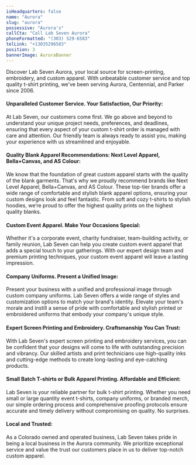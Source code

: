 ```yaml
---
isHeadquarters: false
name: "Aurora"
slug: "aurora"
possessive: "Aurora's"
callCta: "Call Lab Seven Aurora"
phoneFormatted: "(303) 529-6583"
telLink: "+13035296583"
position: 3
bannerImage: AuroraBanner
---
```


Discover Lab Seven Aurora, your local source for screen-printing, embroidery, and custom apparel. With unbeatable customer service and top quality t-shirt printing, we've been serving Aurora, Centennial, and Parker since 2006.

#### Unparalleled Customer Service. Your Satisfaction, Our Priority:

At Lab Seven, our customers come first. We go above and beyond to understand your unique project needs, preferences, and deadlines, ensuring that every aspect of your custom t-shirt order is managed with care and attention. Our friendly team is always ready to assist you, making your experience with us streamlined and enjoyable.

#### Quality Blank Apparel Recommendations: Next Level Apparel, Bella+Canvas, and AS Colour:

We know that the foundation of great custom apparel starts with the quality of the blank garments. That's why we proudly recommend brands like Next Level Apparel, Bella+Canvas, and AS Colour. These top-tier brands offer a wide range of comfortable and stylish blank apparel options, ensuring your custom designs look and feel fantastic. From soft and cozy t-shirts to stylish hoodies, we’re proud to offer the highest quality prints on the highest quality blanks.

#### Custom Event Apparel. Make Your Occasions Special:

Whether it's a corporate event, charity fundraiser, team-building activity, or family reunion, Lab Seven can help you create custom event apparel that adds a special touch to your gatherings. With our expert design team and premium printing techniques, your custom event apparel will leave a lasting impression.

#### Company Uniforms. Present a Unified Image:

Present your business with a unified and professional image through custom company uniforms. Lab Seven offers a wide range of styles and customization options to match your brand's identity. Elevate your team's morale and instill a sense of pride with comfortable and stylish printed or embroidered uniforms that embody your company's unique style.

#### Expert Screen Printing and Embroidery. Craftsmanship You Can Trust:

With Lab Seven's expert screen printing and embroidery services, you can be confident that your designs will come to life with outstanding precision and vibrancy. Our skilled artists and print technicians use high-quality inks and cutting-edge methods to create long-lasting and eye-catching products.

#### Small Batch T-shirts or Bulk Apparel Printing. Affordable and Efficient:

Lab Seven is your reliable partner for bulk t-shirt printing. Whether you need small or large quantity event t-shirts, company uniforms, or branded merch, our simple ordering process and comprehensive proofing protocols ensure accurate and timely delivery without compromising on quality. No surprises.

#### Local and Trusted:

As a Colorado owned and operated business, Lab Seven takes pride in being a local business in the Aurora community. We prioritize exceptional service and value the trust our customers place in us to deliver top-notch custom apparel.
